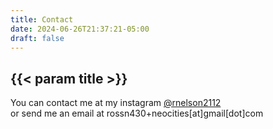 ```yaml
---
title: Contact
date: 2024-06-26T21:37:21-05:00
draft: false
---
```


<div class="construction"></div>

## {{< param title >}}

You can contact me at my instagram [@rnelson2112](https://www.instagram.com/rnelson2112)<br>
or send me an email at rossn430+neocities[at]gmail[dot]com
